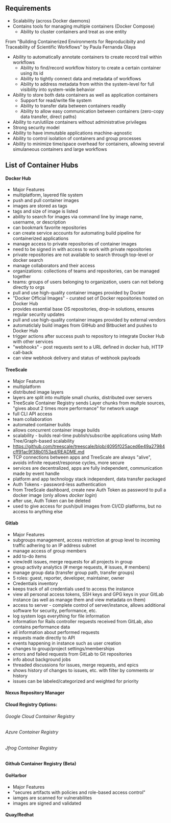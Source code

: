 ## Requirements
* Scalability (across Docker daemons)
* Contains tools for managing multiple containers (Docker Compose)
  * Ability to cluster containers and treat as one entity

From "Building Containerized Environments for Reproducibiity and Traceability of Scientific Workflows" by Paula Fernanda Olaya
* Ability to automatically annotate containers to create record trail within workflows
  * Ability to find/record workflow history to create a certain container using its id
  * Ability to tightly connect data and metadata of workflows
  * Ability to address metadata from within the system-level for full visibility into system-wide behavior
* Ability to store both data containers as well as application containers
  * Support for read/write file system
  * Ability to transfer data between containers readily
  * Ability to allow easy communication between containers (zero-copy data transfer, direct paths)
* Ability to run/utilize containers without administrative privileges
* Strong security model
* Ability to have immutable applications machine-agnostic
* Ability to control isolation of containers and group processes
* Ability to minimize time/space overhead for containers, allowing several simulaneous containers and large workflows

## List of Container Hubs
#### Docker Hub
* Major Features
 * multiplatform, layered file system
 * push and pull container images
  * images are stored as tags
  * tags and size of image is listed
  * ability to search for images via command line by image name, username, or description
  * can bookmark favorite repositories
  * can create service accounts for automating build pipeline for containerized applications
 * manage access to private repositories of container images
  * need to be signed in with access to work with private repositories
  * private repositories are not available to search through top-level or docker search
  * manage collaborators and their access
  * organizations: collections of teams and repositories, can be managed together
   * teams: groups of users belonging to organization, users can not belong directly to orgs
 * pull and use high-quality container images provided by Docker
  * "Docker Official Images" - curated set of Docker repositories hosted on Docker Hub
   * provides essential base OS repositories, drop-in solutions, ensures regular security updates
 * pull and use high-quality container images provided by external vendors
 * automaticlaly build images from GitHub and Bitbucket and pushes to Docker Hub
 * trigger actions after success push to repository to integrate Docker Hub with other services
  * "webhooks" - post requests sent to a URL defined in docker hub, HTTP call-back
  * can view webhook delivery and status of webhook payloads
#### TreeScale
* Major Features
 * multiplatform 
 * distributed image layers
  * layers are split into multiple small chunks, distributed over servers
  * TreeScale Container Registry sends Layer chunks from multple sources, "gives about 2 times more performance" for network usage
 * full CLI API access
 * team collaboration
 * automated container builds
  * allows concurrent container image builds 
 * scalability - builds real-time publish/subscribe applications using Math Tree/Graph-based scalability
  * https://github.com/treescale/treescale/blob/4095f025aced6e49a27984cff91ac9f38b0153ad/README.md
  * TCP connections between apps and TreeScale are always "alive", avoids infinite request/response cycles, more secure
  * services are decentralized, apps are fully independent, communication made by event handle
  * platform and app technology stack independent, data transfer packaged 
 * Auth Tokens - password-less authentication
  * from TreeScale dashboard, create new Auth Token as password to pull a docker image (only allows *docker login*)
  * after use, Auth Token can be deleted
  * used to give access for push/pull images from CI/CD platforms, but no access to anything else
#### Gitlab
* Major Features
 * subgroups management, access restriction at group level to incoming traffic adhering to an IP address subnet
  * manage access of group members
  * add to-do items
  * view/edit issues, merge requests for all projects in group
  * group activity analytics (# merge requests, # issues, # members)
  * manage group data (transfer group path, transfer groups) 
  * 5 roles: guest, reporter, developer, maintainer, owner
 * Credentials inventory
  * keeps track of all credentials used to access the instance
  * view all personal access tokens, SSH keys and GPG keys in your GitLab instance (as well as manage them and view metadata on them) 
 * access to server - complete control of server/instance, allows additional software for security, performance, etc.
  * log system logs everything for file information
   *  information for Rails controller requests received from GitLab, also contains performance data
   *  all information about performed requests
   *  requests made directly to API
   *  events happening in instance such as user creation
   *  changes to group/project settings/memberships
   *  errors and failed requests from GitLab to Git repositories
   *  info about background jobs
 * threaded discussions for issues, merge requests, and epics
 * shows history of changes to issues, etc. with filter by comments or history
 * issues can be labeled/categorized and weighted for priority
#### Nexus Repository Manager
#### Cloud Registry Options:
 ###### Google Cloud Container Registry
 ###### Azure Container Registry 
###### Jfrog Container Registry
#### Github Container Registry (Beta)
#### GoHarbor
* Major Features
 * "secures artifacts with policies and role-based access control"
 * iamges are scanned for vulnerabilites
 * images are signed and validated
#### Quay/Redhat
